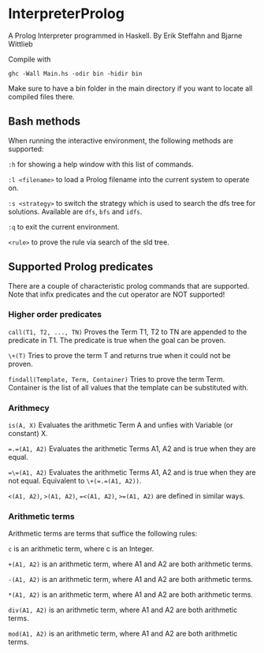 # InterpreterProlog

A Prolog Interpreter programmed in Haskell.
By Erik Steffahn and Bjarne Wittlieb

Compile with

```
ghc -Wall Main.hs -odir bin -hidir bin
```

Make sure to have a bin folder in the main directory if you want to locate all compiled files there.

## Bash methods
When running the interactive environment, the following methods are supported:

```:h``` for showing a help window with this list of commands.

```:l <filename>``` to load a Prolog filename into the current system to operate on.

```:s <strategy>``` to switch the strategy which is used to search the dfs tree for solutions.
Available are ```dfs```, ```bfs``` and ```idfs```.

```:q``` to exit the current environment.

```<rule>``` to prove the rule via search of the sld tree.

## Supported Prolog predicates

There are a couple of characteristic prolog commands that are supported. Note that infix predicates and the cut operator are NOT supported!

### Higher order predicates
```call(T1, T2, ..., TN)``` Proves the Term T1, T2 to TN are appended to the predicate in T1. The predicate is true when the goal can be proven.

```\+(T)``` Tries to prove the term T and returns true when it could not be proven.

```findall(Template, Term, Container)``` Tries to prove the term Term. Container is the list of all values that the template can be substituted with.

### Arithmecy
```is(A, X)``` Evaluates the arithmetic Term A and unfies with Variable (or constant) X.

```=.=(A1, A2)``` Evaluates the arithmetic Terms A1, A2 and is true when they are equal.

```=\=(A1, A2)``` Evaluates the arithmetic Terms A1, A2 and is true when they are not equal. Equivalent to ```\+(=.=(A1, A2))```.

```<(A1, A2)```, ```>(A1, A2)```, ```=<(A1, A2)```, ```>=(A1, A2)``` are defined in similar ways.

### Arithmetic terms
Arithmetic terms are terms that suffice the following rules:

```c``` is an arithmetic term, where c is an Integer.

```+(A1, A2)``` is an arithmetic term, where A1 and A2 are both arithmetic terms.

```-(A1, A2)``` is an arithmetic term, where A1 and A2 are both arithmetic terms.

```*(A1, A2)``` is an arithmetic term, where A1 and A2 are both arithmetic terms.

```div(A1, A2)``` is an arithmetic term, where A1 and A2 are both arithmetic terms.

```mod(A1, A2)``` is an arithmetic term, where A1 and A2 are both arithmetic terms.
